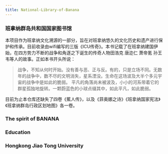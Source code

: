 ```yaml
---
title: National-Library-of-Banana 
---
```


### 班拿纳群岛共和国国家图书馆

本项目作为班拿纳文化溯源的一部分，旨在对班拿纳悠久的文化历史和遗产进行保护和传承。目前收录由wifi编写的三版《ICU传奇》。本书记载了在班拿纳建国伊始，在四方势力不断的战争和角逐之下诞生的传奇人物田浩克 唐迩仁 萧帝氪 孙王韦等人的故事。正如本书开头所说：

>战争，不知从何时开始。没有善与恶、正与反。有的，只是立场不同。无数年的战争中，数不尽的文明消失，星系湮没。生命在这场波及大半个多元宇宙的战争中是如此的脆弱。
>平凡的角落尚未被波及，小小的河系带着它的群星孤独地旋转。一颗蔚蓝色的小球点缀其中，如此平凡，如此脆弱。


目前为止本仓库还缺失了四卷《蕉人传》，以及《菲奥娜之诗》《班拿纳国家宪法》《班拿纳群岛行政区划地图》各一卷。

### The spirit of BANANA
### Education

### Hongkong Jiao Tong University
